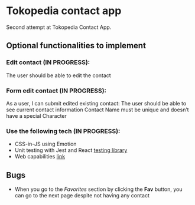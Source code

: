 # Tokopedia contact app

Second attempt at Tokopedia Contact App.

## Optional functionalities to implement

### Edit contact (IN PROGRESS): 
The user should be able to edit the contact 

### Form edit contact (IN PROGRESS):
As a user, I can submit edited existing contact:
The user should be able to see current contact information
Contact Name must be unique and doesn’t have a special Character

### Use the following tech (IN PROGRESS):
- CSS-in-JS using Emotion
- Unit testing with Jest and React [testing library](https://testing-library.com/)
- Web capabilities [link](https://developer.chrome.com/blog/fugu-status/)

## Bugs 
- When you go to the _Favorites_ section by clicking the **Fav** button, you can go to the next page despite not having any contact